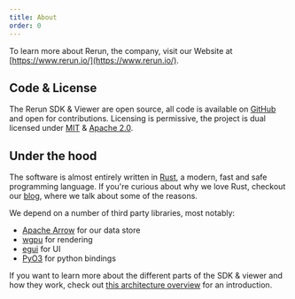 ```yaml
---
title: About
order: 0
---
```


To learn more about Rerun, the company, visit our Website at [https://www.rerun.io/](https://www.rerun.io/).

Code & License
--------------
The Rerun SDK & Viewer are open source, all code is available on [GitHub](https://github.com/rerun-io/rerun/) and open for contributions.
Licensing is permissive, the project is dual licensed under [MIT](https://github.com/rerun-io/rerun/blob/latest/LICENSE-MIT) & [Apache 2.0](https://github.com/rerun-io/rerun/blob/latest/LICENSE-APACHE).


Under the hood
--------------
The software is almost entirely written in [Rust](https://www.rust-lang.org/), a modern, fast and safe programming language.
If you're curious about why we love Rust, checkout our [blog](https://www.rerun.io/blog/why-rust), where we talk about some of the reasons.

We depend on a number of third party libraries, most notably:
* [Apache Arrow](https://arrow.apache.org/) for our data store
* [wgpu](https://wgpu.rs/) for rendering
* [egui](https://github.com/emilk/egui) for UI
* [PyO3](https://github.com/PyO3/pyo3) for python bindings

If you want to learn more about the different parts of the SDK & viewer and how they work, check out
[this architecture overview](https://github.com/rerun-io/rerun/blob/latest/ARCHITECTURE.md)
for an introduction.
